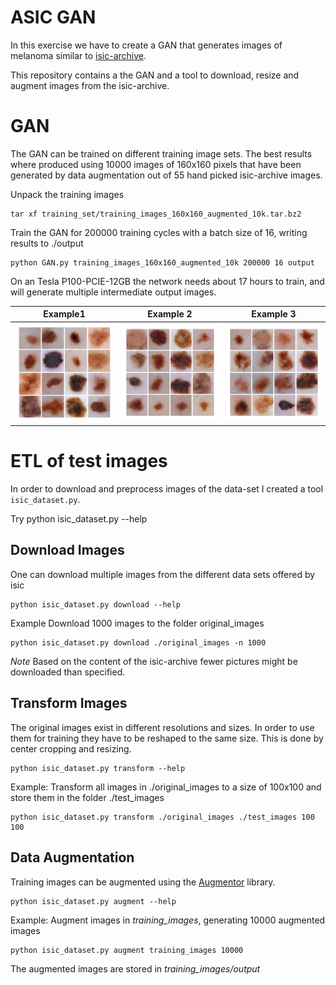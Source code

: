 # ASIC GAN
In this exercise we have to create a GAN that generates images of melanoma similar
to [isic-archive](https://isic-archive.com).

This repository contains a the GAN and a tool to download, resize and augment images from the isic-archive.

# GAN
The GAN can be trained on different training image sets. The best results where produced using 10000 images of 160x160 pixels that have been generated by data augmentation out of 55 hand picked isic-archive images.

Unpack the training images

    tar xf training_set/training_images_160x160_augmented_10k.tar.bz2

Train the GAN for 200000 training cycles with a batch size of 16, writing results to ./output

    python GAN.py training_images_160x160_augmented_10k 200000 16 output

On an Tesla P100-PCIE-12GB the network needs about 17 hours to train, and will generate multiple intermediate output images.

Example1 | Example 2  | Example 3
:-------------:|:------------:|:-------------:
![](example_images/example1.png)  | ![](example_images/example2.png)  | ![](example_images/example3.png)  |


# ETL of test images
In order to download and preprocess images of the data-set I created a tool
`isic_dataset.py`.

Try
    python isic_dataset.py --help


## Download Images
One can download multiple images from the different data sets offered by isic

    python isic_dataset.py download --help

Example Download 1000 images to the folder original_images

    python isic_dataset.py download ./original_images -n 1000

*Note* Based on the content of the isic-archive fewer pictures might be downloaded
than specified.

## Transform Images
The original images exist in different resolutions and sizes. In order to use them
for training they have to be reshaped to the same size. This is done by center
cropping and resizing.

    python isic_dataset.py transform --help

Example: Transform all images in ./original_images to a size of 100x100 and store them in the folder ./test_images

    python isic_dataset.py transform ./original_images ./test_images 100 100

## Data Augmentation
Training images can be augmented using the [Augmentor](https://github.com/mdbloice/Augmentor) library.

    python isic_dataset.py augment --help


Example: Augment images in *training_images*, generating 10000 augmented images

    python isic_dataset.py augment training_images 10000

The augmented images are stored in *training_images/output*
